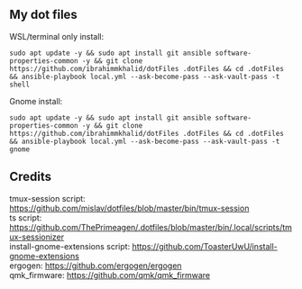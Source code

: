 
## My dot files

WSL/terminal only install:
```
sudo apt update -y && sudo apt install git ansible software-properties-common -y && git clone https://github.com/ibrahimmkhalid/dotFiles .dotFiles && cd .dotFiles && ansible-playbook local.yml --ask-become-pass --ask-vault-pass -t shell
```

Gnome install:
```
sudo apt update -y && sudo apt install git ansible software-properties-common -y && git clone https://github.com/ibrahimmkhalid/dotFiles .dotFiles && cd .dotFiles && ansible-playbook local.yml --ask-become-pass --ask-vault-pass -t gnome
```

## Credits 
tmux-session script: https://github.com/mislav/dotfiles/blob/master/bin/tmux-session  
ts script: https://github.com/ThePrimeagen/.dotfiles/blob/master/bin/.local/scripts/tmux-sessionizer  
install-gnome-extensions script: https://github.com/ToasterUwU/install-gnome-extensions  
ergogen: https://github.com/ergogen/ergogen  
qmk_firmware: https://github.com/qmk/qmk_firmware  

